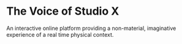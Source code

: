 The Voice of Studio X
=========

An interactive online platform providing a non-material, imaginative experience of a real time physical context.


